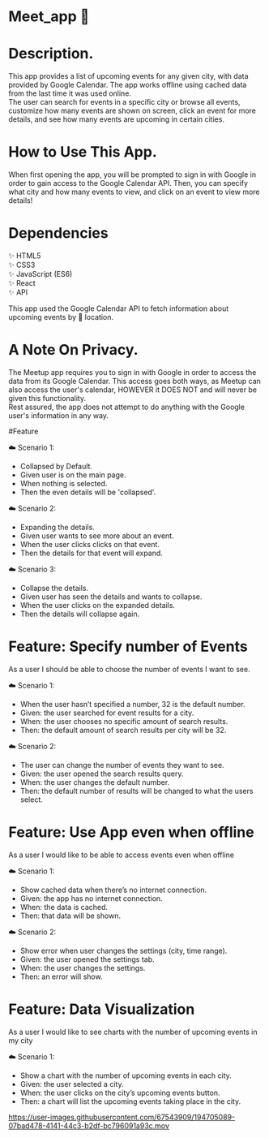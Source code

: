 # Meet_app 📲

# Description.
This app provides a list of upcoming events for any given city, with data provided by Google Calendar. The app works offline using cached data from the last time it was used online. <br> The user can search for events in a specific city or browse all events, customize how many events are shown on screen, click an event for more details, and see how many events are upcoming in certain cities.

# How to Use This App.
When first opening the app, you will be prompted to sign in with Google in order to gain access to the Google Calendar API. Then, you can specify what city and how many events to view, and click on an event to view more details!

# Dependencies

✨  HTML5 <br>
✨  CSS3 <br>
✨  JavaScript (ES6) <br>
✨  React <br>
✨  API <br>

This app used the Google Calendar API to fetch information about upcoming events by 📍 location.

# A Note On Privacy.
The Meetup app requires you to sign in with Google in order to access the data from its Google Calendar. This access goes both ways, as Meetup can also access the user's calendar, HOWEVER it DOES NOT and will never be given this functionality.
<br> Rest assured, the app does not attempt to do anything with the Google user's information in any way. 


#Feature

☁️ Scenario 1: <br>
- Collapsed by Default. <br>
- Given user is on the main page. <br>
- When nothing is selected. <br>
- Then the even details will be 'collapsed'. <br>

☁️ Scenario 2: <br>
- Expanding the details. <br>
- Given user wants to see more about an event. <br>
- When the user clicks clicks on that event. <br>
- Then the details for that event will expand.

☁️ Scenario 3: <br>
- Collapse the details. <br>
- Given user has seen the details and wants to collapse. <br>
- When the user clicks on the expanded details. <br>
- Then the details will collapse again. <br>

# Feature: Specify number of Events
As a user I should be able to choose the number of events I want to see.

☁️ Scenario 1: 
- When the user hasn’t specified a number, 32 is the default number. <br>
- Given: the user searched for event results for a city. 
- When: the user chooses no specific amount of search results. <br>
- Then: the default amount of search results per city will be 32. <br>

☁️ Scenario 2: 
- The user can change the number of events they want to see. <br>
- Given: the user opened the search results query. <br>
- When: the user changes the default number. <br> 
- Then: the default number of results will be changed to what the users select. <br>

# Feature: Use App even when offline
As a user I would like to be able to access events even when offline
 
☁️ Scenario 1: 
- Show cached data when there’s no internet connection. <br>
- Given: the app has no internet connection. <br>
- When: the data is cached. <br>
- Then: that data will be shown. <br>

☁️ Scenario 2: 
- Show error when user changes the settings (city, time range). <br>
- Given: the user opened the settings tab. <br>
- When: the user changes the settings. <br>
- Then: an error will show. <br>

# Feature: Data Visualization
As a user I would like to see charts with the number of upcoming events in my city

☁️ Scenario 1:
- Show a chart with the number of upcoming events in each city. <br>
- Given: the user selected a city. <br>
- When: the user clicks on the city’s upcoming events button. <br>
- Then: a chart will list the upcoming events taking place in the city. 





https://user-images.githubusercontent.com/67543909/194705089-07bad478-4141-44c3-b2df-bc796091a93c.mov



